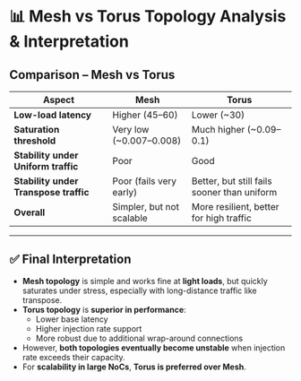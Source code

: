 # 📊 Mesh vs Torus Topology Analysis & Interpretation

##  Comparison – Mesh vs Torus

| Aspect | Mesh | Torus |
|--------|------|-------|
| **Low-load latency** | Higher (45–60) | Lower (~30) |
| **Saturation threshold** | Very low (~0.007–0.008) | Much higher (~0.09–0.1) |
| **Stability under Uniform traffic** | Poor | Good |
| **Stability under Transpose traffic** | Poor (fails very early) | Better, but still fails sooner than uniform |
| **Overall** | Simpler, but not scalable | More resilient, better for high traffic |

---

## ✅ Final Interpretation

- **Mesh topology** is simple and works fine at **light loads**, but quickly saturates under stress, especially with long-distance traffic like transpose.  
- **Torus topology** is **superior in performance**:
  - Lower base latency  
  - Higher injection rate support  
  - More robust due to additional wrap-around connections  
- However, **both topologies eventually become unstable** when injection rate exceeds their capacity.  
- For **scalability in large NoCs**, **Torus is preferred over Mesh**.
